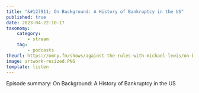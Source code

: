 ```yaml
---
title: "&#127911; On Background: A History of Bankruptcy in the US"
published: true
date: 2023-04-22-10-17
taxonomy:
    category:
        - stream
    tag:
        - podcasts
theurl: https://omny.fm/shows/against-the-rules-with-michael-lewis/on-background-a-history-of-bankruptcy-in-the-us
image: artwork-resized.PNG
template: listen
---
```


Episode summary: On Background: A History of Bankruptcy in the US

